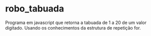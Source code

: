 # robo_tabuada
 Programa em javascript que retorna a tabuada de 1 a 20 de um valor digitado. Usando os conhecimentos da estrutura de repetição for.
